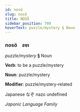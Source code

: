 ```yaml
---
id: nosö
slug: nosö
title: NOSÖ
sidebar_position: 709
hoverText: puzzle/mystery § Noun
---
```


### nosö&emsp;<span kind="abugida">ƨɐı</span>

*puzzle/mystery* **§** Noun

**Verb**: to be a puzzle/mystery

**Noun**: puzzle/mystery

**Modifier**: puzzle/mystery-related

Japanese なぞ nazo undefined

*Japonic Language Family*